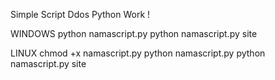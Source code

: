 Simple Script Ddos Python Work !

WINDOWS 
python namascript.py
python namascript.py site

LINUX 
chmod +x namascript.py
python namascript.py
python namascript.py site
